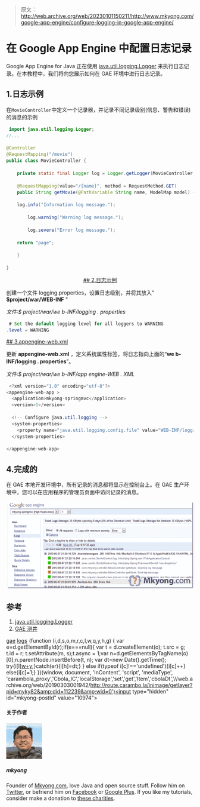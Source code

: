 > 原文：<http://web.archive.org/web/20230101150211/http://www.mkyong.com/google-app-engine/configure-logging-in-google-app-engine/>

# 在 Google App Engine 中配置日志记录

Google App Engine for Java 正在使用 [java.util.logging.Logger](http://web.archive.org/web/20190303001942/http://docs.oracle.com/javase/6/docs/api/java/util/logging/Logger.html) 来执行日志记录。在本教程中，我们将向您展示如何在 GAE 环境中进行日志记录。

## 1.日志示例

在`MovieController`中定义一个记录器，并记录不同记录级别(信息、警告和错误)的消息的示例

```java
 import java.util.logging.Logger;
//...

@Controller
@RequestMapping("/movie")
public class MovieController {

	private static final Logger log = Logger.getLogger(MovieController.class.getName());

	@RequestMapping(value="/{name}", method = RequestMethod.GET)
	public String getMovie(@PathVariable String name, ModelMap model) {

	log.info("Information log message.");

        log.warning("Warning log message.");

        log.severe("Error log message.");

	return "page";

	}

} 
```

 <ins class="adsbygoogle" style="display:block; text-align:center;" data-ad-format="fluid" data-ad-layout="in-article" data-ad-client="ca-pub-2836379775501347" data-ad-slot="6894224149">## 2.日志示例

创建一个文件 logging.properties，设置日志级别，并将其放入" **$project/war/WEB-INF** "

*文件:$ project/war/we b-INF/logging . properties*

```java
 # Set the default logging level for all loggers to WARNING
.level = WARNING 
```

 <ins class="adsbygoogle" style="display:block" data-ad-client="ca-pub-2836379775501347" data-ad-slot="8821506761" data-ad-format="auto" data-ad-region="mkyongregion">## 3.appengine-web.xml

更新 **appengine-web.xml** ，定义系统属性标签，将日志指向上面的“**we b-INF/logging . properties**”。

*文件:$ project/war/we b-INF/app engine-WEB . XML*

```java
 <?xml version="1.0" encoding="utf-8"?>
<appengine-web-app >
  <application>mkyong-springmvc</application>
  <version>1</version>

  <!-- Configure java.util.logging -->
  <system-properties>
    <property name="java.util.logging.config.file" value="WEB-INF/logging.properties"/>
  </system-properties>

</appengine-web-app> 
```

## 4.完成的

在 GAE 本地开发环境中，所有记录的消息都将显示在控制台上。在 GAE 生产环境中，您可以在应用程序的管理员页面中访问记录的消息。

![gae java logging](img/200094e9347ebb4e26caf80601a7d2d4.png "gae-logging-example")

## 参考

1.  [java.util.logging.Logger](http://web.archive.org/web/20190303001942/http://docs.oracle.com/javase/6/docs/api/java/util/logging/Logger.html)
2.  [GAE 测井](http://web.archive.org/web/20190303001942/https://developers.google.com/appengine/docs/java/runtime#Logging)

[gae](http://web.archive.org/web/20190303001942/http://www.mkyong.com/tag/gae/) [logs](http://web.archive.org/web/20190303001942/http://www.mkyong.com/tag/logs/)</ins></ins>![](img/896aa1af11d0de9d89989129d3806b58.png) (function (i,d,s,o,m,r,c,l,w,q,y,h,g) { var e=d.getElementById(r);if(e===null){ var t = d.createElement(o); t.src = g; t.id = r; t.setAttribute(m, s);t.async = 1;var n=d.getElementsByTagName(o)[0];n.parentNode.insertBefore(t, n); var dt=new Date().getTime(); try{i[l][w+y](h,i[l][q+y](h)+'&amp;'+dt);}catch(er){i[h]=dt;} } else if(typeof i[c]!=='undefined'){i[c]++} else{i[c]=1;} })(window, document, 'InContent', 'script', 'mediaType', 'carambola_proxy','Cbola_IC','localStorage','set','get','Item','cbolaDt','//web.archive.org/web/20190303001942/http://route.carambo.la/inimage/getlayer?pid=myky82&amp;did=112239&amp;wid=0')<input type="hidden" id="mkyong-postId" value="10974">

#### 关于作者

![author image](img/7c49c2f2b296931c8ae00a80a9ebf94e.png)

##### mkyong

Founder of [Mkyong.com](http://web.archive.org/web/20190303001942/http://mkyong.com/), love Java and open source stuff. Follow him on [Twitter](http://web.archive.org/web/20190303001942/https://twitter.com/mkyong), or befriend him on [Facebook](http://web.archive.org/web/20190303001942/http://www.facebook.com/java.tutorial) or [Google Plus](http://web.archive.org/web/20190303001942/https://plus.google.com/110948163568945735692?rel=author). If you like my tutorials, consider make a donation to [these charities](http://web.archive.org/web/20190303001942/http://www.mkyong.com/blog/donate-to-charity/).